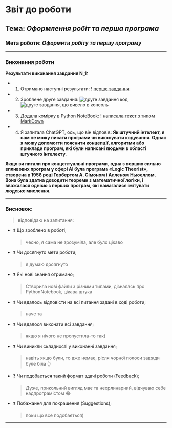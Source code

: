 # Звіт до роботи

## Тема: _Оформлення робіт та перша програма_

### Мета роботи: _Оформити робіту та першу програму_

---

### Виконання роботи

**Результати виконання завдання N_1:**

- 1.  Отримано наступні результати:
      ! [перше завдання](/Users/sofiayarema/cocojambo/cocojambo/lab_1/1.png)
- 2.  Зроблене друге завдання:
      ![друге завдання код](/Users/sofiayarema/Desktop/cocojambo/cocojambo/lab_1/2.png)
      ![друге завдання, що вивело в консоль](/Users/sofiayarema/Desktop/cocojambo/cocojambo/lab_1/2.1.png)
- 3.  Додала комірку в Python NoteBook:
      ! [написала текст з типом MarkDown](/Users/sofiayarema/Desktop/cocojambo/cocojambo/lab_1/3.png)
- 4. Я запитала ChatGPT, ось, що він відповів:
     **Як штучний інтелект, я сам не можу писати програми чи виконувати кодування. Однак я можу допомогти пояснити концепції, алгоритми або приклади програм, які були написані людьми в області штучного інтелекту.**

**Якщо ви питали про концептуальні програми, одна з перших сильно впливових програм у сфері АІ була програма «Logic Theorist», створена в 1956 році Гербертом А. Сімоном і Алленом Ньюеллом. Вона була здатна доводити теореми з математичної логіки, і вважалася однією з перших програм, які намагалися імітувати людське мислення.**

---

### Висновок:

> відповідаю на запитання:

- :question: Що зроблено в роботі;
  > чесно, я сама не зрозуміла, але було цікаво
- :question: Чи досягнуто мети роботи;
  > я думаю досягнуто
- :question: Які нові знання отримано;
  > Створила нові файли з різними типами, дізналась про PythonNotebook, цікава штука
- :question: Чи вдалось відповісти на всі питання задані в ході роботи;
  > наче та
- :question: Чи вдалося виконати всі завдання;
  > якшо я нічого не пропустила-то так)
- :question: Чи виникли складності у виконанні завдання;
  > навіть якшо були, то вже немає, рісля чорної полоси завжди буле біла :point_up_2:
- :question: Чи подобається такий формат здачі роботи (Feedback);
  > Дуже, прикольний вигляд має та неорлинарний, відчуваю себе надпрограмістом :joy:
- :question: Побажання для покращення (Suggestions);
  > поки що все подобається)

---
